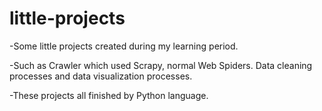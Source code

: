 # little-projects
-Some little projects created during my learning period.

-Such as Crawler which used Scrapy, normal Web Spiders. Data cleaning processes and data visualization processes.

-These projects all finished by Python language.
